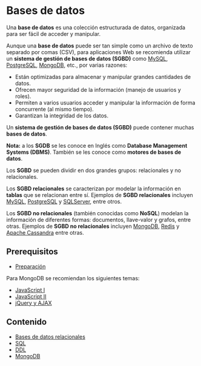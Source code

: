 # Bases de datos

Una **base de datos** es una colección estructurada de datos, organizada para ser fácil de acceder y manipular.

Aunque una **base de datos** puede ser tan simple como un archivo de texto separado por comas \(CSV\), para aplicaciones Web se recomienda utilizar un **sistema de gestión de bases de datos \(SGBD\)** como [MySQL](https://www.mysql.com/), [PostgreSQL](https://www.postgresql.org/), [MongoDB](https://www.mongodb.com/), etc., por varias razones:

* Están optimizadas para almacenar y manipular grandes cantidades de datos.
* Ofrecen mayor seguridad de la información \(manejo de usuarios y roles\).
* Permiten a varios usuarios acceder y manipular la información de forma concurrente \(al mismo tiempo\).
* Garantizan la integridad de los datos.

Un **sistema de gestión de bases de datos \(SGBD\)** puede contener muchas **bases de datos**.

**Nota:** a los **SGDB** se les conoce en Inglés como **Database Management Systems \(DBMS\)**. También se les conoce como **motores de bases de datos**.

Los **SGBD** se pueden dividir en dos grandes grupos: relacionales y no relacionales.

Los **SGBD relacionales** se caracterizan por modelar la información en **tablas** que se relacionan entre sí. Ejemplos de **SGBD relacionales** incluyen [MySQL](https://www.mysql.com/), [PostgreSQL](https://www.postgresql.org/) y [SQLServer](https://www.microsoft.com/en-us/sql-server/default.aspx), entre otros.

Los **SGBD no relacionales** \(también conocidas como **NoSQL**\) modelan la información de diferentes formas: documentos, llave-valor y grafos, entre otras. Ejemplos de **SGBD no relacionales** incluyen [MongoDB](https://www.mongodb.com/), [Redis](https://redis.io/) y [Apache Cassandra](http://cassandra.apache.org/) entre otras.

## Prerequisitos

* [Preparación](../preparacion/)

Para MongoDB se recomiendan los siguientes temas:

* [JavaScript I](../javascript-i/)
* [JavaScript II](../javascript-ii/)
* [jQuery y AJAX](../jquery-y-ajax/)

## Contenido

* [Bases de datos relacionales](bases-de-datos-relacionales.md)
* [SQL](sql.md)
* [DDL](ddl.md)
* [MongoDB](mongodb.md)
